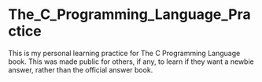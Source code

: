 # The_C_Programming_Language_Practice

This is my personal learning practice for The C Programming Language book. This was made public for others, if any, to learn if they want a newbie answer, rather than the official answer book. 